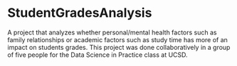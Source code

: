 # StudentGradesAnalysis

A project that analyzes whether personal/mental health factors such as family relationships or academic factors such as study time has more of an impact on students grades. This project was done collaboratively in a group of five people for the Data Science in Practice class at UCSD.

